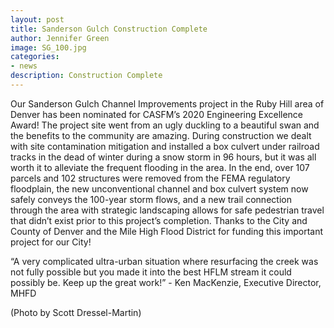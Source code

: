 ```yaml
---
layout: post
title: Sanderson Gulch Construction Complete
author: Jennifer Green
image: SG_100.jpg
categories:
- news
description: Construction Complete
---
```


Our Sanderson Gulch Channel Improvements project in the Ruby Hill area of Denver has been nominated for CASFM’s 2020 Engineering Excellence Award! The project site went from an ugly duckling to a beautiful swan and the benefits to the community are amazing. During construction we dealt with site contamination mitigation and installed a box culvert under railroad tracks in the dead of winter during a snow storm in 96 hours, but it was all worth it to alleviate the frequent flooding in the area. In the end, over 107 parcels and 102 structures were removed from the FEMA regulatory floodplain, the new unconventional channel and box culvert system now safely conveys the 100-year storm flows, and a new trail connection through the area with strategic landscaping allows for safe pedestrian travel that didn’t exist prior to this project’s completion. Thanks to the City and County of Denver and the Mile High Flood District for funding this important project for our City!

“A very complicated ultra-urban situation where resurfacing the creek was not fully possible but you made it into the best HFLM stream it could possibly be. Keep up the great work!” - Ken MacKenzie, Executive Director, MHFD

(Photo by Scott Dressel-Martin)
